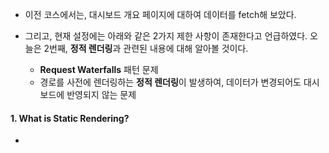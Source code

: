 
- 이전 코스에서는, 대시보드 개요 페이지에 대하여 데이터를 fetch해 보았다.

- 그리고, 현재 설정에는 아래와 같은 2가지 제한 사항이 존재한다고 언급하였다. 오늘은 2번째, **정적 렌더링**과 관련된 내용에 대해 알아볼 것이다.
	- **Request Waterfalls** 패턴 문제
	- 경로를 사전에 렌더링하는 **정적 렌더링**이 발생하여, 데이터가 변경되어도 대시보드에 반영되지 않는 문제


#### 1. What is Static Rendering?

- 